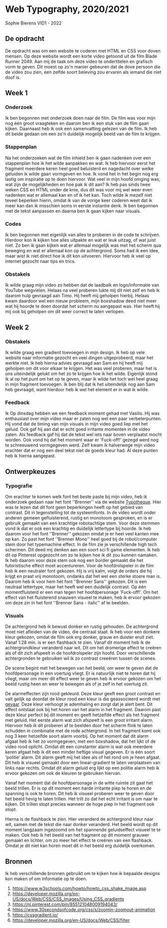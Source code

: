 # Web Typography, 2020/2021

Sophie Bierens VID1 - 2022


## De opdracht

De opdracht was om een website te coderen met HTML en CSS voor doven mensen. Op deze website wordt een korte video getoond uit de film Blade Runner 2049. Aan mij de taak om deze video te ondertitelen en grafisch vorm te geven. Dit moest op zo'n manier gebeuren dat de dove persoon die de video zou zien, een zelfde soort beleving zou ervaren als iemand die niet doof is.  


## Week 1

### Onderzoek
Ik ben begonnen met onderzoek doen naar de film. De film was voor mijn nog één groot vraagteken en daarom ben ik een stuk van de film gaan kijken. Daarnaast heb ik ook een samenvatting gelezen van de film. Ik heb dit beide gedaan om een zo'n duidelijk mogelijk beeld van de film te krijgen. 

### Stappenplan
Na het onderzoeken wat de film inhield ben ik gaan nadenken over een stappenplan hoe ik het wilde aanpakken en wat. Ik heb hiervoor eerst het fragment meerdere keren heel goed beluisterd en nagedacht over welke geluiden ik wilde gaan vormgeven en hoe. Ik vond het in het begin nog erg lastig om inspiratie op te doen hiervoor. Wat veel in mijn hoofd omging was; wat zijn de mogelijkheden en hoe pak ik dit aan? Ik heb pas sinds twee weken CSS en HTML onder de knie, dus dit was voor mij wel weer even nadenken wat er allemaal kan en of ik het kan. Toch wilde ik mezelf niet teveel beperken hierin, omdat ik van de vorige keer coderen weet dat ik meer kan dan ik misschien soms in eerste instantie denk. Ik ben begonnen met de tekst aanpassen en daarna ben ik gaan kijken naar visuals. 

### Codes
Ik ben begonnen met eigenlijk van alles te proberen in de code te schrijven. Hierdoor kon ik kijken hoe alles uitpakte en wat er leuk uitzag, of wat juist niet. Zo ben ik gaan kijken wat er allemaal mogelijk was met het scherm qua beweging en wat er allemaal kon op de achtergrond. Soms had ik een idee, maar wist ik niet direct hoe ik dit kon uitvoeren. Hiervoor heb ik veel op internet gezocht naar tips en trics. 

### Obstakels 
Ik wilde graag mijn video zo hebben dat de laadbalk en logo/informatie van YouTube wegvielen. Helaas na veel proberen lukte mij dit niet zelf en heb ik daarom hulp gevraagd aan Timo. Hij heeft mij geholpen hierbij. Helaas kwam daardoor wel een nieuw probleem, mijn boxshadow deed niet meer wat hij hoorde te doen doordat het scherm nu aangepast was. Hier heeft hij mij ook bij geholpen om dit weer correct te laten verlopen. 


## Week 2

### Obstakels 
Ik wilde graag een gradient toevoegen in mijn design. Ik heb op vele website naar informatie gezocht en veel dingen uitgeprobeerd, maar het werkte niet. Ik heb hierna advies gevraagd aan Sam en hij heeft mij geholpen om dit voor elkaar te krijgen. Het was veel proberen, maar het is ons uiteindelijk gelukt om het zo te krijgen hoe ik het wilde. Eigenlijk stond ik al op het punt om het op te geven, maar ik wilde het toch wel heel graag in mijn fragment toevoegen. Ik ben blij dat ik het uiteindelijk nog aan Sam heb gevraagd, want hierdoor heb ik wel het element er in wat ik wilde. 

### Feedback 
Ik Op dinsdag hebben we een feedback moment gehad met Vasilis. Hij was enthausiast over mijn video maar er zaten nog wel een paar verbeterpunten. Hij vond dat de timing van mijn visuals in mijn video goed liep met het geluid. Ook gaf hij aan dat er echt goed irritante momenten in de video zaten. Als feedback gaf hij dat de tekst wel iets naar boven verplaatst mocht worden. Ook vond hij dat het moment waar er 'Fuck-off!' gezegd werd nog te schreeuwend vormgegeven werd. Zelf kwam ik halverwege mijn video erachter dat er nog een deel tekst niet de goede kleur had. Al deze punten heb ik hierna aangepast.

## Ontwerpkeuzes

### Typografie
Om erachter te komen welk font het beste paste bij mijn video, heb ik onderzoek gedaan naar het font ''Brenner'' via de website [Typotheque](https://www.typotheque.com/blog/brenner_an_unusual_typeface_family_with_distinct_voices). Hier was te lezen dat dit font geen beperkingen heeft op het gebied van contrast. Dit in tegenstelling tot de systeemfonts. In de video wordt onder anderen gemeen gefluisterend, rustig en monotoom gesproken, en is er gebruik gemaakt van een krachtige robotachtige stem. Voor deze stemmen vond ik dat er ook een krachtig en duidelijk lettertype bij hoorde. Ik heb daarom voor het font ''Brenner'' gekozen omdat je er heel veel kanten mee op kan. Zo past het font ''Brenner Mono'' heel goed bij de robot/computer stem door het typemachine effect. In de film zie je verschillende high tech schermen. Dit deed mij denken aan een soort sci fi game elementen. Ik heb dit op Pinterest opgezocht om zo te kijken hoe ik dit zou kunnen namaken. Ik heb daarom voor deze stem ook nog een border gemaakt die het futoristische effect moet accentureren. Voor de hoofdrolspeler in de film heb ik een neutraler font gekozen. Hij is vrij kalm, volgt de orders die hij krijgt en praat vrij monotoom, ondanks dat het wel een sterke stoere man is. Daarom heb ik voor hem het font ''Brenner Sans'' gekozen. Dit is een neutraal lettertype, maar het heeft wel een duidelijk contrast. Op één momentfluisterd er een man tegen het hoofdpersonage 'Fuck-off!'. Om het effect van het fluisterend snauwen visueel te maken, heb ik ervoor gekozen om deze zin in het font ''Brenner Sans - italic'' af te beelden.

### Visuals

De achtergrond heb ik bewust donker en rustig gehouden. De achtergrond moet niet afleiden van de video, die centraal staat. Ik heb voor een donkere kleur gekozen, omdat de film ook erg donker, grauw en duister eruit ziet. Vanaf 1:28 min. is er een flashback te zien. Vanaf dit moment heb ik de achtergrondkleur veranderd naar wit. Dit om het dromerige effect te creëren als of dit zich afspeelt in de hoofdrolspeler zijn hoofd. Door verschillende achtergronden te gebruiken wil ik zo contrast creeëren tussen de scenes.

De scene begint met het bewegen van het beeld, om weer te geven dat de hoofdpersonage in een voertuig vliegt. Er is natuurlijk niet te horen dat hij vliegt, maar om meer dit effect weer te geven heb ik ervoor gekozen om het beeld rustig heen en weer te bewegen als of je zelf in het voertuig zit. 

De alarmeffecten zijn rood gekleurd. Deze kleur geeft een groot contrast en valt gelijk op doordat de kleur rood een kleur is die geassocieerd wordt met [gevaar](https://suprevo.com/de-betekenis-van-kleuren/#:~:text=De%20kleur%20rood,ademhalingssnelheid%20en%20verhoogt%20de%20bloeddruk.). Deze kleur verhoogt je ademhaling en zorgt dat je alert bent. Dit effect ontstaat ook bij het horen van het alarm in het fragment. Daarom past deze kleur perfect bij dit moment en geeft hetzelfde effect als het fragment met geluid. Het eerste alarm wat zich afspeelt is een groot irritant alarm. Hiervoor heb ik dit proberen af te beelden door het scherm flink te laten schudden in combinatie met de rode achtergrond. In het fragment komt ook nog 3 keer hetzelfde soort alarm voorbij. Op het moment dat dit alarm afgaat heb ik het zo vormgegeven, met een boxshadow, dat het lijkt of de video rood oplicht. Omdat dit een constanter alarm is wat ook meerdere keren afgaat heb ik dit een minder heftige visual gegeven. Er is één soort 'politie' alarm. Dit alarm geeft mij het idee als of het rond om je heen afgaat. Dit heb ik visueel gemaakt door een linear-gradient te laten verplaatsen van links naar rechts. Omdat dit alarm geluid erg lijkt op een politie alarm heb ik ervoor gekozen om ook de kleuren te gebruiken hiervan. 

Vanaf het moment dat de hoofdpersonage in de witte ruimte zit gaat het beeld trillen. Er is op dit moment een harde irritante piep te horen en de spanning is ook te horen. Dit heb ik visueel proberen weer te geven door het beeld hevig te laten trillen. Het trilt zo dat het echt irritant is om naar te kijken. Dit trillen stopt precies wanneer de hoge piep in het fragment ook stopt. 

Hierna is de flashback te zien. Hier veranderd de achtergrond kleur naar wit, samen met de tekst die naar donker veranderd. Het beeld wordt op dit moment langzaam ingezoomd om het spannende geluidseffect visueel te te maken. Ook heb ik het beeld van het fragment op dit moment grauwer gemaakt en lichter, om zo meer het effect te creëren van een flashback. Omdat je dit niet kan horen moet dit in het beeld erg duidelijk overkomen. 



## Bronnen
Ik heb verschillende bronnen gebruikt om te kijken hoe ik bepaalde designs kon maken of om informatie op te doen.

1. https://www.w3schools.com/howto/howto_css_shake_image.asp
2. https://developer.mozilla.org/en-US/docs/Web/CSS/CSS_Images/Using_CSS_gradients
3. https://nl.pinterest.com/pin/855121048009194043/
4. https://www.30secondsofcode.org/css/s/zoomin-zoomout-animation 
5. https://cssgradient.io/
6. https://developer.mozilla.org/en-US/docs/Web/CSS/filter




